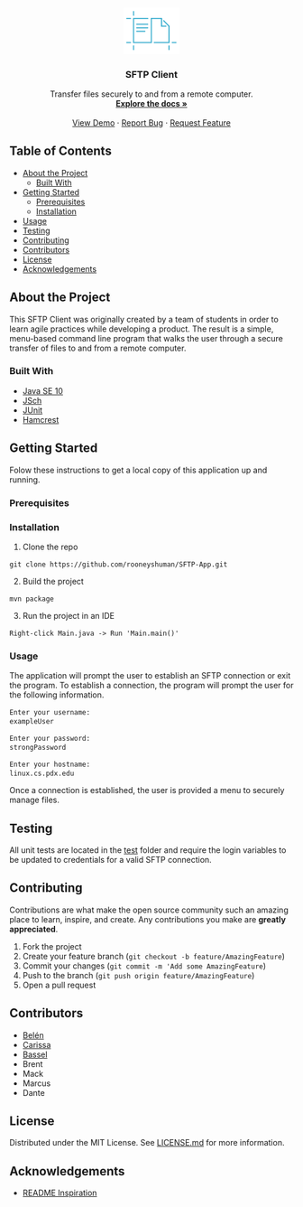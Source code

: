 <!-- PROJECT LOGO -->
<br />
<p align="center">
  <a href="https://github.com/rooneyshuman/SFTP-App">
    <img src="images/logo.png" alt="Logo" width="20%" height="20%">
  </a>

  <h3 align="center">SFTP Client</h3>

  <p align="center">
    Transfer files securely to and from a remote computer.
    <br />
    <a href="https://github.com/rooneyshuman/SFTP-App"><strong>Explore the docs »</strong></a>
    <br />
    <br />
    <a href="https://github.com/rooneyshuman/SFTP-App">View Demo</a>
    ·
    <a href="https://github.com/rooneyshuman/SFTP-App/issues">Report Bug</a>
    ·
    <a href="https://github.com/rooneyshuman/SFTP-App/issues">Request Feature</a>
  </p>
</p>

<!-- TABLE OF CONTENTS -->
## Table of Contents

* [About the Project](#about-the-project)
  * [Built With](#built-with)
* [Getting Started](#getting-started)
  * [Prerequisites](#prerequisites)
  * [Installation](#installation)
* [Usage](#usage)
* [Testing](#testing)
* [Contributing](#contributing)
* [Contributors](#contributors)
* [License](#license)
* [Acknowledgements](#acknowledgements)

## About the Project

This SFTP Client was originally created by a team of students in order to learn agile practices while developing a product. The result is a simple, menu-based command line program that walks the user through a secure transfer of files to and from a remote computer. 

### Built With

* [Java SE 10](http://www.oracle.com/technetwork/java/javase/downloads/jdk10-downloads-4416644.html)
* [JSch](http://www.jcraft.com/jsch/)
* [JUnit](https://github.com/junit-team/junit4/blob/master/doc/ReleaseNotes4.12.md)
* [Hamcrest](http://hamcrest.org/JavaHamcrest/)

## Getting Started

Folow these instructions to get a local copy of this application up and running.

### Prerequisites

### Installation

1. Clone the repo

```
git clone https://github.com/rooneyshuman/SFTP-App.git
```

2. Build the project
```
mvn package
```

3. Run the project in an IDE
```
Right-click Main.java -> Run 'Main.main()'
```

### Usage
The application will prompt the user to establish an SFTP connection or exit the program. To establish a connection, the program will prompt the user for the following information.

```
Enter your username:
exampleUser
```
```
Enter your password:
strongPassword
```
```
Enter your hostname:
linux.cs.pdx.edu
```
Once a connection is established, the user is provided a menu to securely manage files.

## Testing

All unit tests are located in the [test](src/test/java/) folder and require the login variables to be updated to credentials for a valid SFTP connection.

## Contributing
Contributions are what make the open source community such an amazing place to learn, inspire, and create. Any contributions you make are **greatly appreciated**. 

1. Fork the project
2. Create your feature branch (`git checkout -b feature/AmazingFeature`)
3. Commit your changes (`git commit -m 'Add some AmazingFeature`)
4. Push to the branch (`git push origin feature/AmazingFeature`)
5. Open a pull request

## Contributors

* [Belén](https://github.com/rooneyshuman/) 
* [Carissa](https://github.com/carissaallen)  
* [Bassel](https://github.com/bahamieh)
* Brent
* Mack 
* Marcus
* Dante

## License

Distributed under the MIT License. See [LICENSE.md](https://github.com/rooneyshuman/SFTP-App/blob/master/LICENSE) for more information.

## Acknowledgements
* [README Inspiration](https://github.com/carissaallen/Best-README-Template)
